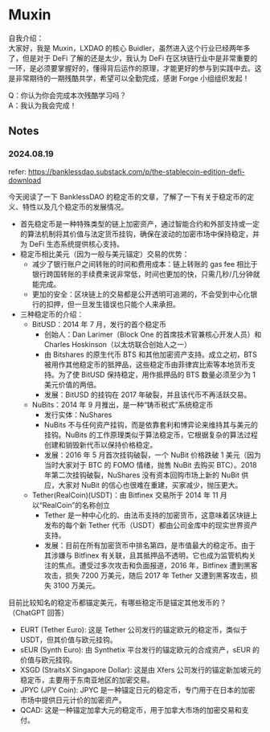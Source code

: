 # Muxin

自我介绍：
<br />
大家好，我是 Muxin，LXDAO 的核心 Buidler，虽然进入这个行业已经两年多了，但是对于 DeFi 了解的还是太少，我认为 DeFi 在区块链行业中是非常重要的一环，是必须要掌握好的，懂得背后运作的原理，才能更好的参与到实践中去。这是非常期待的一期残酷共学，希望可以全勤完成，感谢 Forge 小组组织发起！

Q：你认为你会完成本次残酷学习吗？
<br />
A：我认为我会完成！

## Notes

<!-- Content_START -->

### 2024.08.19

refer: https://banklessdao.substack.com/p/the-stablecoin-edition-defi-download

今天阅读了一下 BanklessDAO 的稳定币的文章，了解了一下有关于稳定币的定义、特性以及几个稳定币的发展情况。

- 首先稳定币是一种特殊类型的链上加密资产，通过智能合约和外部支持或一定的算法机制将其价值与法定货币挂钩，确保在波动的加密市场中保持稳定，并为 DeFi 生态系统提供核心支持。
- 稳定币相比美元（因为一般与美元锚定）交易的优势：
  - 减少了银行账户之间转账的时间和费用成本：链上转账的 gas fee 相比于银行跨国转账的手续费来说非常低，时间也更加的快，只需几秒/几分钟就能完成。
  - 更加的安全：区块链上的交易都是公开透明可追溯的，不会受到中心化银行的扣押，但一旦发生错误也只能个人来承担。
- 三种稳定币的介绍：
  - BitUSD：2014 年 7 月，发行的首个稳定币
    - 创始人：Dan Larimer（Block One 的首席技术官兼核心开发人员）和 Charles Hoskinson（以太坊联合创始人之一）
    - 由 Bitshares 的原生代币 BTS 和其他加密资产支持。成立之初，BTS 被用作其他稳定币的抵押品，这些稳定币由菲律宾比索等本地货币支持。为了使 BitUSD 保持稳定，用作抵押品的 BTS 数量必须至少为 1 美元价值的两倍。
    - 发展：BitUSD 的挂钩在 2017 年破裂，并且该代币不再活跃交易。
  - NuBits：2014 年 9 月推出，是一种“铸币税式”系统稳定币
    - 发行实体：NuShares
    - NuBits 不与任何资产挂钩，而是依靠套利和博弈论来维持其与美元的挂钩。NuBits 的工作原理类似于算法稳定币，它根据复杂的算法过程创建和销毁新代币以保持价格稳定。
    - 发展：2016 年 5 月首次挂钩破裂，一个 NuBit 价格跌破 1 美元（因为当时大家对于 BTC 的 FOMO 情绪，抛售 NuBit 去购买 BTC）。2018 年第二次挂钩破裂，NuShares 没有资本回购市场上新的 NuBit 供应，大家对 NuBit 的信心也很难在重建，买家减少，抛压更大。
  - Tether(RealCoin)(USDT)：由 Bitfinex 交易所于 2014 年 11 月以“RealCoin”的名称创立
    - Tether 是一种中心化的、由法币支持的加密货币，这意味着区块链上发布的每个新 Tether 代币（USDT）都由公司金库中的现实世界资产支持。
    - 发展：目前在所有加密货币中排名第四，是市值最大的稳定币。由于其涉嫌与 Bitfinex 有关联，且其抵押品不透明，它也成为监管机构关注的焦点。遭受过多次攻击和负面报道，2016 年，Bitfinex 遭到黑客攻击，损失 7200 万美元，随后 2017 年 Tether 又遭到黑客攻击，损失 3100 万美元。

目前比较知名的稳定币都锚定美元，有哪些稳定币是锚定其他发币的？（ChatGPT 回答）

- EURT (Tether Euro): 这是 Tether 公司发行的锚定欧元的稳定币，类似于 USDT，但其价值与欧元挂钩。
- sEUR (Synth Euro): 由 Synthetix 平台发行的锚定欧元的合成资产，sEUR 的价值与欧元挂钩。
- XSGD (StraitsX Singapore Dollar): 这是由 Xfers 公司发行的锚定新加坡元的稳定币，主要用于东南亚地区的加密交易。
- JPYC (JPY Coin): JPYC 是一种锚定日元的稳定币，专门用于在日本的加密市场中提供日元计价的加密资产。
- QCAD: 这是一种锚定加拿大元的稳定币，用于加拿大市场的加密交易和支付。

<!-- Content_END -->
